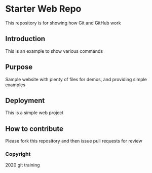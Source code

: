 # Starter Web Repo

This repository is for showing how Git and GitHub work

## Introduction

This is an example to show various commands

## Purpose

Sample website with plenty of files for demos, and providing simple examples

## Deployment

This is a simple web project

## How to contribute

Please fork this repository and then issue pull requests for review

### Copyright 

2020 git training